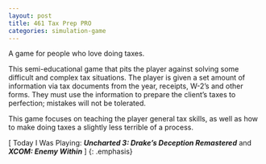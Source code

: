 ```yaml
---
layout: post
title: 461 Tax Prep PRO
categories: simulation-game
---
```

A game for people who love doing taxes.

This semi-educational game that pits the player against solving some difficult and complex tax situations.  The player is given a set amount of information via tax documents from the year, receipts, W-2’s and other forms.  They must use the information to prepare the client’s taxes to perfection; mistakes will not be tolerated.

This game focuses on teaching the player general tax skills, as well as how to make doing taxes a slightly less terrible of a process.

[ Today I Was Playing: ***Uncharted 3: Drake’s Deception Remastered*** and ***XCOM: Enemy Within*** ]
{: .emphasis}